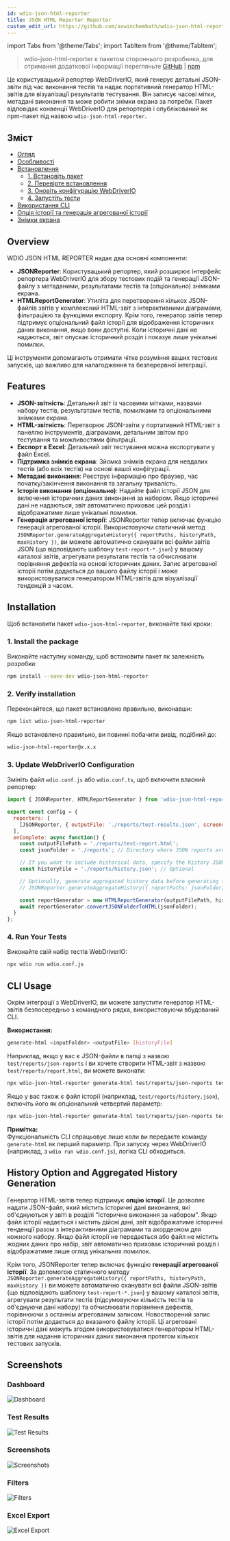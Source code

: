 ```yaml
---
id: wdio-json-html-reporter
title: JSON HTML Reporter Reporter
custom_edit_url: https://github.com/aswinchembath/wdio-json-html-reporter/edit/main/README.md
---
```


import Tabs from '@theme/Tabs';
import TabItem from '@theme/TabItem';

> wdio-json-html-reporter є пакетом стороннього розробника, для отримання додаткової інформації перегляньте [GitHub](https://github.com/aswinchembath/wdio-json-html-reporter) | [npm](https://www.npmjs.com/package/wdio-json-html-reporter)

Це користувацький репортер WebDriverIO, який генерує детальні JSON-звіти під час виконання тестів та надає портативний генератор HTML-звітів для візуалізації результатів тестування. Він записує часові мітки, метадані виконання та може робити знімки екрана за потреби. Пакет відповідає конвенції WebDriverIO для репортерів і опублікований як npm-пакет під назвою `wdio-json-html-reporter`.

## Зміст

- [Огляд](#overview)
- [Особливості](#features)
- [Встановлення](#installation)
  - [1. Встановіть пакет](#1-install-the-package)
  - [2. Перевірте встановлення](#2-verify-installation)
  - [3. Оновіть конфігурацію WebDriverIO](#3-update-webdriverio-configuration)
  - [4. Запустіть тести](#4-run-your-tests)
- [Використання CLI](#cli-usage)
- [Опція історії та генерація агрегованої історії](#history-option-and-aggregated-history-generation)
- [Знімки екрана](#screenshots)

## Overview

WDIO JSON HTML REPORTER надає два основні компоненти:

- **JSONReporter**: Користувацький репортер, який розширює інтерфейс репортера WebDriverIO для збору тестових подій та генерації JSON-файлу з метаданими, результатами тестів та (опціонально) знімками екрана.
- **HTMLReportGenerator**: Утиліта для перетворення кількох JSON-файлів звітів у комплексний HTML-звіт з інтерактивними діаграмами, фільтрацією та функціями експорту. Крім того, генератор звітів тепер підтримує опціональний файл історії для відображення історичних даних виконання, якщо вони доступні. Коли історичні дані не надаються, звіт опускає історичний розділ і показує лише унікальні помилки.

Ці інструменти допомагають отримати чітке розуміння ваших тестових запусків, що важливо для налагодження та безперервної інтеграції.

## Features

- **JSON-звітність**: Детальний звіт із часовими мітками, назвами набору тестів, результатами тестів, помилками та опціональними знімками екрана.
- **HTML-звітність**: Перетворює JSON-звіти у портативний HTML-звіт з панеллю інструментів, діаграмами, детальним звітом про тестування та можливостями фільтрації.
- **Експорт в Excel**: Детальний звіт тестування можна експортувати у файл Excel.
- **Підтримка знімків екрана**: Зйомка знімків екрана для невдалих тестів (або всіх тестів) на основі вашої конфігурації.
- **Метадані виконання**: Реєструє інформацію про браузер, час початку/закінчення виконання та загальну тривалість.
- **Історія виконання (опціонально)**: Надайте файл історії JSON для включення історичних даних виконання за набором. Якщо історичні дані не надаються, звіт автоматично приховає цей розділ і відображатиме лише унікальні помилки.
- **Генерація агрегованої історії**: JSONReporter тепер включає функцію генерації агрегованої історії. Використовуючи статичний метод `JSONReporter.generateAggregateHistory({ reportPaths, historyPath, maxHistory })`, ви можете автоматично сканувати всі файли звітів JSON (що відповідають шаблону `test-report-*.json`) у вашому каталозі звітів, агрегувати результати тестів та обчислювати порівняння дефектів на основі історичних даних. Запис агрегованої історії потім додається до вашого файлу історії і може використовуватися генератором HTML-звітів для візуалізації тенденцій з часом.

## Installation

Щоб встановити пакет `wdio-json-html-reporter`, виконайте такі кроки:

### 1. Install the package

Виконайте наступну команду, щоб встановити пакет як залежність розробки:

```bash
npm install --save-dev wdio-json-html-reporter
```

### 2. Verify installation

Переконайтеся, що пакет встановлено правильно, виконавши:

```bash
npm list wdio-json-html-reporter
```

Якщо встановлено правильно, ви повинні побачити вивід, подібний до:

```bash
wdio-json-html-reporter@x.x.x
```

### 3. Update WebDriverIO Configuration

Змініть файл `wdio.conf.js` або `wdio.conf.ts`, щоб включити власний репортер:

```javascript
import { JSONReporter, HTMLReportGenerator } from 'wdio-json-html-reporter';

export const config = {
  reporters: [
    [JSONReporter, { outputFile: './reports/test-results.json', screenshotOption: 'OnFailure' }],  // Options: "No", "OnFailure", "Full"
  ],
  onComplete: async function() {
    const outputFilePath = './reports/test-report.html';
    const jsonFolder = './reports'; // Directory where JSON reports are saved

    // If you want to include historical data, specify the history JSON file path here.
    const historyFile = './reports/history.json'; // Optional

    // Optionally, generate aggregated history data before generating the HTML report.
    // JSONReporter.generateAggregateHistory({ reportPaths: jsonFolder, historyPath: historyFile });

    const reportGenerator = new HTMLReportGenerator(outputFilePath, historyFile);
    await reportGenerator.convertJSONFolderToHTML(jsonFolder);
  }
};
```

### 4. Run Your Tests

Виконайте свій набір тестів WebDriverIO:

```bash
npx wdio run wdio.conf.js
```

## CLI Usage

Окрім інтеграції з WebDriverIO, ви можете запустити генератор HTML-звітів безпосередньо з командного рядка, використовуючи вбудований CLI.

**Використання:**

```bash
generate-html <inputFolder> <outputFile> [historyFile]
```

Наприклад, якщо у вас є JSON-файли в папці з назвою `test/reports/json-reports` і ви хочете створити HTML-звіт з назвою `test/reports/report.html`, ви можете виконати:

```bash
npx wdio-json-html-reporter generate-html test/reports/json-reports test/reports/report.html
```

Якщо у вас також є файл історії (наприклад, `test/reports/history.json`), включіть його як опціональний четвертий параметр:

```bash
npx wdio-json-html-reporter generate-html test/reports/json-reports test/reports/report.html test/reports/history.json
```

**Примітка:**  
Функціональність CLI спрацьовує лише коли ви передаєте команду `generate-html` як перший параметр. При запуску через WebDriverIO (наприклад, з `wdio run wdio.conf.js`), логіка CLI обходиться.

## History Option and Aggregated History Generation

Генератор HTML-звітів тепер підтримує **опцію історії**. Це дозволяє надати JSON-файл, який містить історичні дані виконання, які об'єднуються у звіті в розділі "Історичне виконання за набором". Якщо файл історії надається і містить дійсні дані, звіт відображатиме історичні тенденції разом з інтерактивними діаграмами та акордеоном для кожного набору. Якщо файл історії не передається або файл не містить жодних даних про набір, звіт автоматично приховає історичний розділ і відображатиме лише огляд унікальних помилок.

Крім того, JSONReporter тепер включає функцію **генерації агрегованої історії**. За допомогою статичного методу `JSONReporter.generateAggregateHistory({ reportPaths, historyPath, maxHistory })` ви можете автоматично сканувати всі файли JSON-звітів (що відповідають шаблону `test-report-*.json`) у вашому каталозі звітів, агрегувати результати тестів (підсумовуючи кількість тестів та об'єднуючи дані набору) та обчислювати порівняння дефектів, порівнюючи з останнім агрегованим записом. Новостворений запис історії потім додається до вказаного файлу історії. Ці агреговані історичні дані можуть згодом використовуватися генератором HTML-звітів для надання історичних даних виконання протягом кількох тестових запусків.

## Screenshots

### Dashboard  
![Dashboard](https://github.com/aswinchembath/wdio-json-html-reporter/blob/main/lib/assets/dashboard.png)

### Test Results  
![Test Results](https://github.com/aswinchembath/wdio-json-html-reporter/blob/main/lib/assets/testdetails.png)

### Screenshots  
![Screenshots](https://github.com/aswinchembath/wdio-json-html-reporter/blob/main/lib/assets/screesnshots.png)

### Filters  
![Filters](https://github.com/aswinchembath/wdio-json-html-reporter/blob/main/lib/assets/filters.png)

### Excel Export  
![Excel Export](https://github.com/aswinchembath/wdio-json-html-reporter/blob/main/lib/assets/exportedfile.png)